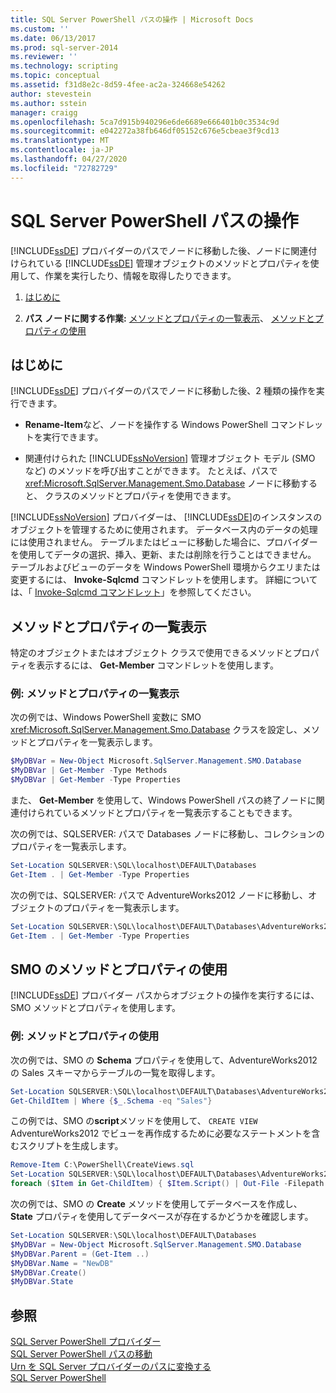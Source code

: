 ```yaml
---
title: SQL Server PowerShell パスの操作 | Microsoft Docs
ms.custom: ''
ms.date: 06/13/2017
ms.prod: sql-server-2014
ms.reviewer: ''
ms.technology: scripting
ms.topic: conceptual
ms.assetid: f31d8e2c-8d59-4fee-ac2a-324668e54262
author: stevestein
ms.author: sstein
manager: craigg
ms.openlocfilehash: 5ca7d915b940296e6de6689e666401b0c3534c9d
ms.sourcegitcommit: e042272a38fb646df05152c676e5cbeae3f9cd13
ms.translationtype: MT
ms.contentlocale: ja-JP
ms.lasthandoff: 04/27/2020
ms.locfileid: "72782729"
---
```

# <a name="work-with-sql-server-powershell-paths"></a>SQL Server PowerShell パスの操作
  [!INCLUDE[ssDE](../includes/ssde-md.md)] プロバイダーのパスでノードに移動した後、ノードに関連付けられている [!INCLUDE[ssDE](../includes/ssde-md.md)] 管理オブジェクトのメソッドとプロパティを使用して、作業を実行したり、情報を取得したりできます。  
  
1.  [はじめに](#BeforeYouBegin)  
  
2.  **パス ノードに関する作業:**  [メソッドとプロパティの一覧表示](#ListPropMeth)、 [メソッドとプロパティの使用](#UsePropMeth)  
  
##  <a name="before-you-begin"></a><a name="BeforeYouBegin"></a> はじめに  
 [!INCLUDE[ssDE](../includes/ssde-md.md)] プロバイダーのパスでノードに移動した後、2 種類の操作を実行できます。  
  
-   **Rename-Item**など、ノードを操作する Windows PowerShell コマンドレットを実行できます。  
  
-   関連付けられた [!INCLUDE[ssNoVersion](../includes/ssnoversion-md.md)] 管理オブジェクト モデル (SMO など) のメソッドを呼び出すことができます。 たとえば、パスで <xref:Microsoft.SqlServer.Management.Smo.Database> ノードに移動すると、 クラスのメソッドとプロパティを使用できます。  
  
 [!INCLUDE[ssNoVersion](../includes/ssnoversion-md.md)] プロバイダーは、 [!INCLUDE[ssDE](../includes/ssde-md.md)]のインスタンスのオブジェクトを管理するために使用されます。 データベース内のデータの処理には使用されません。 テーブルまたはビューに移動した場合に、プロバイダーを使用してデータの選択、挿入、更新、または削除を行うことはできません。 テーブルおよびビューのデータを Windows PowerShell 環境からクエリまたは変更するには、 **Invoke-Sqlcmd** コマンドレットを使用します。 詳細については、「 [Invoke-Sqlcmd コマンドレット](../database-engine/invoke-sqlcmd-cmdlet.md)」を参照してください。  
  
##  <a name="listing-methods-and-properties"></a><a name="ListPropMeth"></a>メソッドとプロパティの一覧表示
  
 特定のオブジェクトまたはオブジェクト クラスで使用できるメソッドとプロパティを表示するには、 **Get-Member** コマンドレットを使用します。  
  
### <a name="examples-listing-methods-and-properties"></a>例: メソッドとプロパティの一覧表示  
 次の例では、Windows PowerShell 変数に SMO <xref:Microsoft.SqlServer.Management.Smo.Database> クラスを設定し、メソッドとプロパティを一覧表示します。  
  
```powershell
$MyDBVar = New-Object Microsoft.SqlServer.Management.SMO.Database  
$MyDBVar | Get-Member -Type Methods  
$MyDBVar | Get-Member -Type Properties  
```  
  
 また、 **Get-Member** を使用して、Windows PowerShell パスの終了ノードに関連付けられているメソッドとプロパティを一覧表示することもできます。  
  
 次の例では、SQLSERVER: パスで Databases ノードに移動し、コレクションのプロパティを一覧表示します。  
  
```powershell
Set-Location SQLSERVER:\SQL\localhost\DEFAULT\Databases  
Get-Item . | Get-Member -Type Properties  
```  
  
 次の例では、SQLSERVER: パスで AdventureWorks2012 ノードに移動し、オブジェクトのプロパティを一覧表示します。  
  
```powershell
Set-Location SQLSERVER:\SQL\localhost\DEFAULT\Databases\AdventureWorks2012  
Get-Item . | Get-Member -Type Properties  
```  
  
##  <a name="using-smo-methods-and-properties"></a><a name="UsePropMeth"></a>SMO のメソッドとプロパティの使用  
  
 [!INCLUDE[ssDE](../includes/ssde-md.md)] プロバイダー パスからオブジェクトの操作を実行するには、SMO メソッドとプロパティを使用します。  
  
### <a name="examples-using-methods-and-properties"></a>例: メソッドとプロパティの使用  
 次の例では、SMO の **Schema** プロパティを使用して、AdventureWorks2012 の Sales スキーマからテーブルの一覧を取得します。  
  
```powershell
Set-Location SQLSERVER:\SQL\localhost\DEFAULT\Databases\AdventureWorks2012\Tables  
Get-ChildItem | Where {$_.Schema -eq "Sales"}  
```  
  
 この例では、SMO の**script**メソッドを使用して、 `CREATE VIEW` AdventureWorks2012 でビューを再作成するために必要なステートメントを含むスクリプトを生成します。  
  
```powershell
Remove-Item C:\PowerShell\CreateViews.sql  
Set-Location SQLSERVER:\SQL\localhost\DEFAULT\Databases\AdventureWorks2012\Views  
foreach ($Item in Get-ChildItem) { $Item.Script() | Out-File -Filepath C:\PowerShell\CreateViews.sql -append }  
```  
  
 次の例では、SMO の **Create** メソッドを使用してデータベースを作成し、 **State** プロパティを使用してデータベースが存在するかどうかを確認します。  
  
```powershell
Set-Location SQLSERVER:\SQL\localhost\DEFAULT\Databases  
$MyDBVar = New-Object Microsoft.SqlServer.Management.SMO.Database  
$MyDBVar.Parent = (Get-Item ..)  
$MyDBVar.Name = "NewDB"  
$MyDBVar.Create()  
$MyDBVar.State  
```  
  
## <a name="see-also"></a>参照  
 [SQL Server PowerShell プロバイダー](sql-server-powershell-provider.md)   
 [SQL Server PowerShell パスの移動](navigate-sql-server-powershell-paths.md)   
 [Urn を SQL Server プロバイダーのパスに変換する](../database-engine/convert-urns-to-sql-server-provider-paths.md)   
 [SQL Server PowerShell](sql-server-powershell.md)  
  
  
